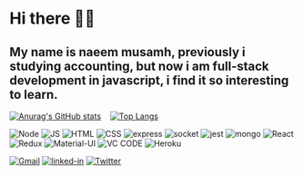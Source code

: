 # Hi there 🙋‍♂️

## My name is naeem musamh, previously i studying accounting, but now i am full-stack development in javascript, i find it so interesting to learn.

[![Anurag's GitHub stats](https://github-readme-stats.vercel.app/api?username=naeemmusamh&count_private=true&show_icons=true&theme=algolia)](https://github.com/anuraghazra/github-readme-stats)&nbsp;   &nbsp;   [![Top Langs](https://github-readme-stats.vercel.app/api/top-langs/?username=naeemmusamh&langs_count=8&layout=compact&theme=algolia)](https://github.com/anuraghazra/github-readme-stats)

![Node](https://img.shields.io/badge/-Node-informational?style=flat&logo=NPM&logoColor=white&color=025800)
![JS](https://img.shields.io/badge/-JavaScript-informational?style=flat&logo=javascript&logoColor=white&color=f7df1c)
![HTML](https://img.shields.io/badge/-HTML-informational?style=flat&logo=html5&logoColor=white&color=dc4a27)
![CSS](https://img.shields.io/badge/-CSS-informational?style=flat&logo=CSS3&logoColor=white&color=264bdc)
![express](https://img.shields.io/badge/-ExpressJS-informational?style=flat&logo=Express&logoColor=white&color=black)
![socket](https://img.shields.io/badge/⚡-Socket.io-informational?style=flat&logoColor=white&color=black)
![jest](https://img.shields.io/badge/-Jest-informational?style=flat&logo=Jest&logoColor=white&color=red)
![mongo](https://img.shields.io/badge/-mongo-informational?style=flat&logo=mongoDB&logoColor=white&color=green)
![React](https://img.shields.io/badge/-React-informational?style=flat&logo=React&logoColor=white&color=blue)
![Redux](https://img.shields.io/badge/-Redux-informational?style=flat&logo=Redux&logoColor=white&color=911bdc)
![Material-UI](https://img.shields.io/badge/-Materialui-informational?style=flat&logo=Material-UI&logoColor=white&color=269bdc)
![VC CODE](https://img.shields.io/badge/-VSCODE-informational?style=flat&logo=visual-studio-code&logoColor=white&color=269bdc)
![Heroku](https://img.shields.io/badge/-Heroku-informational?style=flat&logo=Heroku&logoColor=white&color=911bdc)

[![Gmail](./image/Gmail.svg)](https://naeem.musamh@gmail.com)
[![linked-in](./image/Linkedin.svg)](https://www.linkedin.com/in/naeem-musamh-b91566156/)
[![Twitter](./image/Twitter.svg)](https://twitter.com/naeem_musamh)

